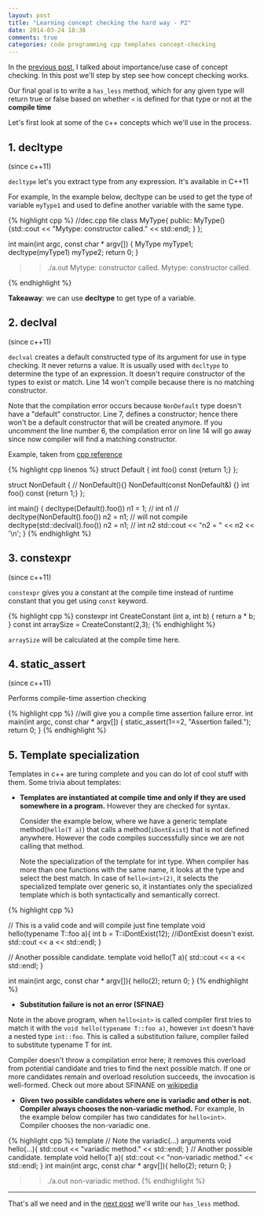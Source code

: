 ```yaml
---
layout: post
title: "Learning concept checking the hard way - P2"
date: 2014-03-24 18:38
comments: true
categories: code programming cpp templates concept-checking
---
```


In the [previous post](//goyalankit.com/blog/learning-concept-checking-the-hard-way-1), I talked about importance/use case of concept
checking. In this post we'll step by step see how concept checking
works.

Our final goal is to write a `has_less` method, which for any
given type will return true or false based on whether `<` is defined for
that type or not at the **compile time**

Let's first look at some of the c++ concepts which we'll use in the
process.

## 1. decltype
(since c++11)

`decltype` let's you extract type from any expression. It's available in
C++11

For example, In the example below, decltype can be used to get the type
of variable `myType1` and used to define another variable with the same
type.

{% highlight cpp %}
//dec.cpp file
class MyType{
public:
    MyType(){std::cout << "Mytype: constructor called." << std::endl; }
};

int main(int argc, const char * argv[])
{
    MyType myType1;
    decltype(myType1) myType2;
    return 0;
}

>> ./a.out
Mytype: constructor called.
Mytype: constructor called.

{% endhighlight %}


**Takeaway**: we can use **decltype** to get type of a variable.

## 2. declval
(since c++11)

`declval` creates a default constructed type of its argument for use in type checking. It never returns a value. 
It is usually used with `decltype` to determine the type of an
expression. It doesn't
require constructor of the types to exist or match. Line 14 won't
compile because there is no matching constructor.

Note that the compilation error occurs because `NonDefault` type doesn't
have a "default" constructor. Line 7, defines a constructor; hence there won't be a default constructor that will be created anymore. If you uncomment the line number 6, the compilation error on line 14 will go away since now compiler will find a matching constructor.


Example, taken from [cpp reference](//naipc.uchicago.edu/2014/ref/cppreference/en/cpp/utility/declval.html)

{% highlight cpp linenos %}
  struct Default {
      int foo() const {return 1;}
  };
   
  struct NonDefault {
  //    NonDefault(){}
      NonDefault(const NonDefault&) {}
      int foo() const {return 1;}
  };
   
  int main()
  {
      decltype(Default().foo()) n1 = 1; // int n1
  //  decltype(NonDefault().foo()) n2 = n1; // will not compile
      decltype(std::declval<NonDefault>().foo()) n2 = n1; // int n2
      std::cout << "n2 = " << n2 << '\n';
  }
{% endhighlight %}

## 3. constexpr 
(since c++11)

`constexpr` gives you a constant at the compile time instead of runtime
constant that you get using `const` keyword.

{% highlight cpp %}
constexpr int CreateConstant (int a, int b) { return a * b; }
const int arraySize = CreateConstant(2,3);
{% endhighlight %}

`arraySize` will be calculated at the compile time here.

## 4. static_assert
(since c++11)

Performs compile-time assertion checking

{% highlight cpp %}
//will give you a compile time assertion failure error. 
int main(int argc, const char * argv[])
{
    static_assert(1==2, "Assertion failed.");
    return 0;
}
{% endhighlight %}


## 5. Template specialization

Templates in c++ are turing complete and you can do lot of cool stuff
with them. Some trivia about templates:

* **Templates are instantiated at compile time and only if they are used
   somewhere in a program.** However they are checked for syntax.

   Consider the example below, where we have a generic template method(`hello(T a)`) that
   calls a method(`iDontExist`) that is not defined anywhere. However the code
   compiles successfully since we are not calling that method.

   Note the specialization of the template for int type. When compiler
   has more than one functions with the same name, it looks at the type
   and select the best match. In case of `hello<int>(2)`, it selects the
   specialized template over generic so, it instantiates only the
   specialized template which is both syntactically and semantically correct.


{% highlight cpp %}

// This is a valid code and will compile just fine
template <typename T>
void hello(typename T::foo a){
    int b = T::iDontExist(12); //iDontExist doesn't exist.
    std::cout << a << std::endl;
}

// Another possible candidate.
template <typename T>
void hello(T a){
    std::cout << a << std::endl;
}

int main(int argc, const char * argv[]){
    hello<int>(2);
    return 0;
}
{% endhighlight %}


* **Substitution failure is not an error (SFINAE)**

Note in the above program, when `hello<int>` is called compiler first
tries to match it with the `void hello(typename T::foo a)`, however `int` doesn't have a nested type `int::foo`.
This is called a substitution failure, compiler failed to substitute
typename T for int. 

Compiler doesn't throw a compilation error here; it removes this
overload from potential candidate and tries to
find the next possible match. If one or more candidates remain and overload resolution succeeds, 
the invocation is well-formed. Check out more about SFINANE on [wikipedia](//en.wikipedia.org/wiki/Substitution_failure_is_not_an_error)

* **Given two possible candidates where one is variadic and other is not.
  Compiler always chooses the non-variadic method.** For example, In the
  example below compiler has two candidates for `hello<int>`. Compiler
  chooses the non-variadic one.

{% highlight cpp %}
template <typename T>
// Note the variadic(...) arguments
void hello(...){
    std::cout << "variadic method." << std::endl;
}
// Another possible candidate.
template <typename T>
void hello(T a){
    std::cout << "non-variadic method." << std::endl;
}
int main(int argc, const char * argv[]){
    hello<int>(2);
    return 0;
}
>> ./a.out
non-variadic method.
{% endhighlight %}


---

That's all we need and in the [next post](//goyalankit.com/blog/learning-concept-checking-the-hard-way-3) we'll write our `has_less` method.
